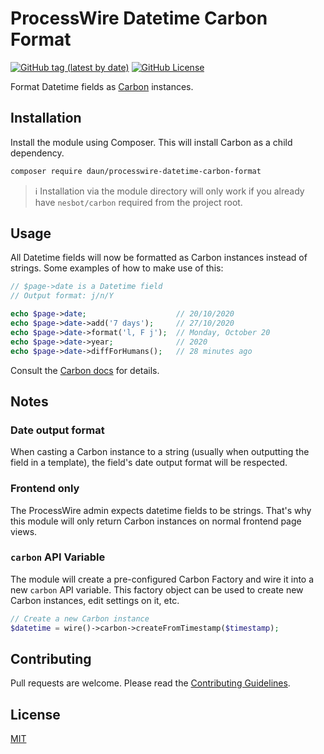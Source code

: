 # ProcessWire Datetime Carbon Format

[![GitHub tag (latest by date)](https://img.shields.io/github/v/tag/daun/processwire-datetime-carbon-format?color=97aab4&label=version)](https://github.com/daun/processwire-datetime-carbon-format/releases)
[![GitHub License](https://img.shields.io/github/license/daun/processwire-datetime-carbon-format?color=97aab4)](./LICENSE)

Format Datetime fields as [Carbon](https://carbon.nesbot.com/) instances.

## Installation

Install the module using Composer. This will install Carbon as a child dependency.

```bash
composer require daun/processwire-datetime-carbon-format
```

> ℹ️ Installation via the module directory will only work if you already have `nesbot/carbon` required from the project root.

## Usage

All Datetime fields will now be formatted as Carbon instances instead of strings. Some examples of how to make use of this:

```php
// $page->date is a Datetime field
// Output format: j/n/Y

echo $page->date;                    // 20/10/2020
echo $page->date->add('7 days');     // 27/10/2020
echo $page->date->format('l, F j');  // Monday, October 20
echo $page->date->year;              // 2020
echo $page->date->diffForHumans();   // 28 minutes ago
```

Consult the [Carbon docs](https://carbon.nesbot.com/docs/) for details.

## Notes

### Date output format

When casting a Carbon instance to a string (usually when outputting the field in a template), the field's date output format will be respected.

### Frontend only

The ProcessWire admin expects datetime fields to be strings. That's why this module will only return Carbon instances on normal frontend page views.

### `carbon` API Variable

The module will create a pre-configured Carbon Factory and wire it into a new `carbon` API variable. This factory object can be used to create new Carbon instances, edit settings on it, etc.

```php
// Create a new Carbon instance
$datetime = wire()->carbon->createFromTimestamp($timestamp);
```

## Contributing

Pull requests are welcome. Please read the [Contributing Guidelines](./CONTRIBUTING.md).

## License

[MIT](./LICENSE)
